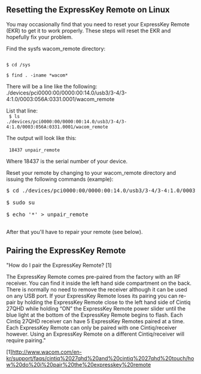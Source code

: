 ## Resetting the ExpressKey Remote on Linux ##
You may occasionally find that you need to reset your ExpressKey Remote (EKR) to get 
it to work properly. These steps will reset the EKR and hopefully fix your problem.

Find the sysfs wacom_remote directory:

<code>
$ cd /sys <br>
$ find . -iname *wacom*
</code>

There will be a line like the following:
./devices/pci0000:00/0000:00:14.0/usb3/3-4/3-4:1.0/0003:056A:0331.0001/wacom_remote

List that line: <br>
<code>
$ ls ./devices/pci0000:00/0000:00:14.0/usb3/3-4/3-4:1.0/0003:056A:0331.0001/wacom_remote
</code>

The output will look like this:<br><br>
<code>
18437  unpair_remote
</code>

Where 18437 is the serial number of your device.

Reset your remote by changing to your wacom_remote directory and issuing the following commands (example):

<pre>
$ cd ./devices/pci0000:00/0000:00:14.0/usb3/3-4/3-4:1.0/0003:056A:0331.0001/wacom_remote<br>
$ sudo su<br>
$ echo '*' > unpair_remote<br>
</pre>

After that you'll have to repair your remote (see below).

## Pairing the ExpressKey Remote ##

"How do I pair the ExpressKey Remote? [1]

The ExpressKey Remote comes pre-paired from the factory with an RF
receiver. You can find it inside the left hand side compartment on the
back. There is normally no need to remove the receiver although it can
be used on any USB port.
If your ExpressKey Remote loses its pairing you can re-pair by holding
the ExpressKey Remote close to the left hand side of Cintiq 27QHD
while holding “ON” the ExpressKey Remote power slider until the blue
light at the bottom of the ExpressKey Remote begins to flash.
Each Cintiq 27QHD receiver can have 5 ExpressKey Remotes paired at a
time. Each ExpressKey Remote can only be paired with one
Cintiq/receiver however. Using an ExpressKey Remote on a different
Cintiq/receiver will require pairing."

[1]http://www.wacom.com/en-kr/support/faqs/cintiq%2027qhd%20and%20cintiq%2027qhd%20touch/how%20do%20i%20pair%20the%20expresskey%20remote
